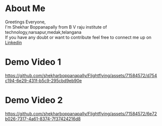 # About Me 
Greetings Everyone,  
I'm Shekhar Boppanapally from B V raju institute of technology,narsapur,medak,telangana  
If you have any doubt or want to contribute feel free to connect  me up on [Linkedin](https://www.linkedin.com/in/shekhar-boppanapally-647a281bb/)

# Demo Video 1



https://github.com/shekharboppanapally/Flightflying/assets/71584572/d754c194-6e29-431f-b5c9-295cbd9eb90e

# Demo Video 2

https://github.com/shekharboppanapally/Flightflying/assets/71584572/6e72b026-7317-4a61-8374-7f37424216d8

